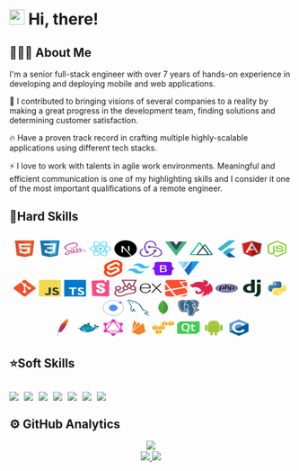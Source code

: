 <h1><img src="https://media.giphy.com/media/hvRJCLFzcasrR4ia7z/giphy.gif" width=27px height=27px></img> Hi, there!</h1>

<h2>👨🏻‍💻 About Me</h2>
<p>I'm a senior full-stack engineer with over 7 years of hands-on experience in developing and deploying mobile and web applications.</p>
<p>🏃 I contributed to bringing visions of several companies to a reality by making a great progress in the development team, finding solutions and determining customer satisfaction.</p>
<p>🔥 Have a proven track record in crafting multiple highly-scalable applications using different tech stacks.</p>
<p>⚡ I love to work with talents in agile work environments. Meaningful and efficient communication is one of my highlighting skills and I consider it one of the most important qualifications of a remote engineer.</p>

<h2>🚀Hard Skills<h2>
<div align="center">
  <div>
    <img alt="HTML" height="30" width="40" src="https://raw.githubusercontent.com/devicons/devicon/master/icons/html5/html5-original.svg">
    <img alt="CSS" height="30" width="40" src="https://raw.githubusercontent.com/devicons/devicon/master/icons/css3/css3-original.svg">
    <img alt="CSS" height="30" width="40" src="https://raw.githubusercontent.com/devicons/devicon/master/icons/sass/sass-original.svg">
    <img alt="CSS" height="30" width="40" src="https://raw.githubusercontent.com/devicons/devicon/master/icons/react/react-original.svg">
    <img alt="CSS" height="30" width="40" src="https://raw.githubusercontent.com/devicons/devicon/master/icons/nextjs/nextjs-original.svg">
    <img alt="CSS" height="30" width="40" src="https://raw.githubusercontent.com/devicons/devicon/master/icons/redux/redux-original.svg">
    <img alt="CSS" height="30" width="40" src="https://raw.githubusercontent.com/devicons/devicon/master/icons/vuejs/vuejs-original.svg">
    <img alt="CSS" height="30" width="40" src="https://raw.githubusercontent.com/devicons/devicon/master/icons/nuxtjs/nuxtjs-original.svg">
    <img alt="CSS" height="30" width="40" src="https://raw.githubusercontent.com/devicons/devicon/master/icons/flutter/flutter-original.svg">
    <img alt="CSS" height="30" width="40" src="https://raw.githubusercontent.com/devicons/devicon/master/icons/angularjs/angularjs-original.svg">
    <img alt="CSS" height="30" width="40" src="https://raw.githubusercontent.com/devicons/devicon/master/icons/nodejs/nodejs-plain.svg">
    <img alt="CSS" height="30" width="40" src="https://raw.githubusercontent.com/devicons/devicon/master/icons/svelte/svelte-original.svg">
    <img alt="CSS" height="30" width="40" src="https://raw.githubusercontent.com/devicons/devicon/master/icons/tailwindcss/tailwindcss-plain.svg">
    <img alt="CSS" height="30" width="40" src="https://raw.githubusercontent.com/devicons/devicon/master/icons/bootstrap/bootstrap-original.svg">
    <img alt="CSS" height="30" width="40" src="https://raw.githubusercontent.com/devicons/devicon/master/icons/vuetify/vuetify-original.svg">
  </div>
  <div>
    <img alt="CSS" height="30" width="40" src="https://raw.githubusercontent.com/devicons/devicon/master/icons/git/git-original.svg">
    <img alt="Js" height="30" width="40" src="https://raw.githubusercontent.com/devicons/devicon/master/icons/javascript/javascript-original.svg">
    <img alt="CSS" height="30" width="40" src="https://raw.githubusercontent.com/devicons/devicon/master/icons/typescript/typescript-original.svg">
    <img alt="CSS" height="30" width="40" src="https://raw.githubusercontent.com/devicons/devicon/master/icons/storybook/storybook-original.svg">
    <img alt="CSS" height="30" width="40" src="https://raw.githubusercontent.com/devicons/devicon/master/icons/jest/jest-plain.svg">
    <img alt="CSS" height="30" width="40" src="https://raw.githubusercontent.com/devicons/devicon/master/icons/express/express-original.svg">
    <img alt="CSS" height="30" width="40" src="https://raw.githubusercontent.com/devicons/devicon/master/icons/laravel/laravel-plain.svg">
    <img alt="CSS" height="30" width="40" src="https://raw.githubusercontent.com/devicons/devicon/master/icons/nestjs/nestjs-plain.svg">
    <img alt="CSS" height="30" width="40" src="https://raw.githubusercontent.com/devicons/devicon/master/icons/php/php-original.svg">
    <img alt="CSS" height="30" width="40" src="https://raw.githubusercontent.com/devicons/devicon/master/icons/django/django-plain.svg">
    <img alt="CSS" height="30" width="40" src="https://raw.githubusercontent.com/devicons/devicon/master/icons/python/python-original.svg">
    <img alt="CSS" height="30" width="40" src="https://raw.githubusercontent.com/devicons/devicon/master/icons/ionic/ionic-original.svg">
    <img alt="CSS" height="30" width="40" src="https://raw.githubusercontent.com/devicons/devicon/master/icons/mysql/mysql-original.svg">
    <img alt="CSS" height="30" width="40" src="https://raw.githubusercontent.com/devicons/devicon/master/icons/mongodb/mongodb-original.svg">
    <img alt="CSS" height="30" width="40" src="https://raw.githubusercontent.com/devicons/devicon/master/icons/postgresql/postgresql-original.svg">
  </div>
  <div>
    <img alt="CSS" height="30" width="40" src="https://raw.githubusercontent.com/devicons/devicon/master/icons/apache/apache-original.svg">
    <img alt="CSS" height="30" width="40" src="https://raw.githubusercontent.com/devicons/devicon/master/icons/docker/docker-original.svg">
    <img alt="CSS" height="30" width="40" src="https://raw.githubusercontent.com/devicons/devicon/master/icons/graphql/graphql-plain.svg">
    <img alt="CSS" height="30" width="40" src="https://raw.githubusercontent.com/devicons/devicon/master/icons/firebase/firebase-plain.svg">
    <img alt="CSS" height="30" width="40" src="https://raw.githubusercontent.com/devicons/devicon/master/icons/amazonwebservices/amazonwebservices-original.svg">
    <img alt="CSS" height="30" width="40" src="https://raw.githubusercontent.com/devicons/devicon/master/icons/qt/qt-original.svg">
    <img alt="CSS" height="30" width="40" src="https://raw.githubusercontent.com/devicons/devicon/master/icons/android/android-original.svg">
    <img alt="CSS" height="30" width="40" src="https://raw.githubusercontent.com/devicons/devicon/master/icons/c/c-original.svg">
  </div>
</div>
<h2>⭐Soft Skills<h2>
<div style="display:flex; gap: 10px;">
  <img src="https://img.shields.io/badge/Time%20management-0077B5?style=for-the-badge">
  <img src="https://img.shields.io/badge/Teamwork-0077B5?style=for-the-badge">
  <img src="https://img.shields.io/badge/Problem%20solving-0077B5?style=for-the-badge">
  <img src="https://img.shields.io/badge/Communication-0077B5?style=for-the-badge">
  <img src="https://img.shields.io/badge/Attention%20to%20detail-0077B5?style=for-the-badge">
  <img src="https://img.shields.io/badge/Creative%20thinking-0077B5?style=for-the-badge">
  <img src="https://img.shields.io/badge/Adaptability-0077B5?style=for-the-badge">
</div>
<h2>⚙️  GitHub Analytics</h2>
<div align="center">
  <a href="https://github.com/starlitnightsky">
    <img src="https://github-profile-trophy.vercel.app/?username=starlitnightsky&title=MultiLanguage,Commits,Stars,Followers,Organizations,Issues,PullRequest" />
  </a>
</div>
<div align="center">
  <a href="https://github.com/starlitnightsky">
    <img src="https://github-readme-stats.vercel.app/api/top-langs/?username=mastercodercat&langs_count=8&theme=dracula&layout=compact&hide=html,scss,makefile,ruby,css,less" />
  </a>
  <a href="https://github.com/starlitnightsky">
    <img src="https://github-readme-stats.vercel.app/api?username=starlitnightsky&show_icons=true&theme=dracula&include_all_commits=true" />
  </a>
</div>
